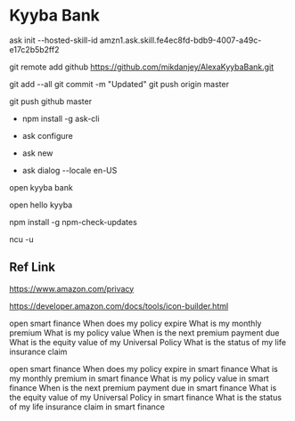 # Kyyba Bank

ask init --hosted-skill-id amzn1.ask.skill.fe4ec8fd-bdb9-4007-a49c-e17c2b5b2ff2

git remote add github https://github.com/mikdanjey/AlexaKyybaBank.git

git add --all
git commit -m "Updated"
git push origin master

git push github master


* npm install -g ask-cli

* ask configure
* ask new
* ask dialog --locale en-US

open kyyba bank

open hello kyyba

npm install -g npm-check-updates

ncu -u

## Ref Link
https://www.amazon.com/privacy

https://developer.amazon.com/docs/tools/icon-builder.html


open smart finance
When does my policy expire
What is my monthly premium
What is my policy value
When is the next premium payment due
What is the equity value of my Universal Policy
What is the status of my life insurance claim


open smart finance
When does my policy expire in smart finance
What is my monthly premium in smart finance
What is my policy value in smart finance
When is the next premium payment due in smart finance
What is the equity value of my Universal Policy in smart finance
What is the status of my life insurance claim in smart finance